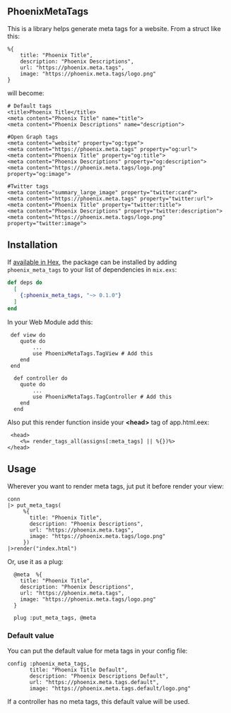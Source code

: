 ## PhoenixMetaTags

This is a library helps generate meta tags for a website.
From a struct like this:

```
%{
    title: "Phoenix Title",
    description: "Phoenix Descriptions",
    url: "https://phoenix.meta.tags",
    image: "https://phoenix.meta.tags/logo.png"
}
```
will become:

```
# Default tags
<title>Phoenix Title</title>
<meta content="Phoenix Title" name="title">
<meta content="Phoenix Descriptions" name="description">

#Open Graph tags
<meta content="website" property="og:type">
<meta content="https://phoenix.meta.tags" property="og:url">
<meta content="Phoenix Title" property="og:title">
<meta content="Phoenix Descriptions" property="og:description">
<meta content="https://phoenix.meta.tags/logo.png" property="og:image">

#Twitter tags
<meta content="summary_large_image" property="twitter:card">
<meta content="https://phoenix.meta.tags" property="twitter:url">
<meta content="Phoenix Title" property="twitter:title">
<meta content="Phoenix Descriptions" property="twitter:description">
<meta content="https://phoenix.meta.tags/logo.png" property="twitter:image">

```

## Installation

If [available in Hex](https://hex.pm/docs/publish), the package can be installed
by adding `phoenix_meta_tags` to your list of dependencies in `mix.exs`:

```elixir
def deps do
  [
    {:phoenix_meta_tags, "~> 0.1.0"}
  ]
end
```
In your Web Module add this:

```
 def view do
    quote do
		...
   		use PhoenixMetaTags.TagView # Add this
    end
 end
 
  def controller do
    quote do
	    ...
	    use PhoenixMetaTags.TagController # Add this 
    end
  end
```
Also put this render function inside your **\<head\>** tag of app.html.eex:

```
 <head>
    <%= render_tags_all(assigns[:meta_tags] || %{})%>
</head>
```
## Usage

Wherever you want to render meta tags, jut put it before render your view:

```
conn
|> put_meta_tags(
     %{
       title: "Phoenix Title",
       description: "Phoenix Descriptions",
       url: "https://phoenix.meta.tags",
       image: "https://phoenix.meta.tags/logo.png"
     })
|>render("index.html")
```

Or, use it as a plug:

```
  @meta  %{
    title: "Phoenix Title",
    description: "Phoenix Descriptions",
    url: "https://phoenix.meta.tags",
    image: "https://phoenix.meta.tags/logo.png"
  }

  plug :put_meta_tags, @meta

```


### Default value
You can put the default value for meta tags in your config file:

```
config :phoenix_meta_tags,
       title: "Phoenix Title Default",
       description: "Phoenix Descriptions Default",
       url: "https://phoenix.meta.tags.default",
       image: "https://phoenix.meta.tags.default/logo.png"       
```
If a controller has no meta tags, this default value will be used.


